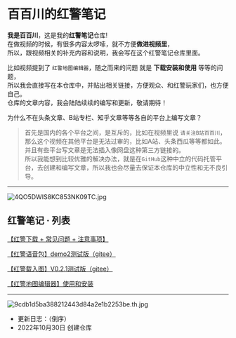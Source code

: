 

# 百百川的红警笔记

**我是百百川**，这是我的**红警笔记**仓库!  
在做视频的时候，有很多内容太啰嗦，就不方便**做进视频里**，  
所以，跟视频相关的补充内容和说明，我会写在这个红警笔记仓库里面。  

比如视频提到了 `红警地图编辑器`，随之而来的问题 就是 **下载安装和使用** 等等的问题，  
所以我会直接写在本仓库中，并贴出相关链接，方便观众、和红警玩家们，也方便自己。  
仓库的文章内容，我会陆陆续续的编写和更新，敬请期待！

为什么不在头条文章、B站专栏、知乎文章等等各自的平台上编写文章？  
> 首先是国内的各个平台之间，是互斥的，比如在视频里说 `请关注B站百百川`，那么这个视频在其他平台是无法过审的，比如A站、头条西瓜等等都如此。并且有些平台写文章是无法插入像网盘这种第三方链接的。  
> 所以我能想到比较优雅的解决办法，就是在`GitHub`这种中立的代码托管平台，去创建和编写文章，所以我也会尽量去保证本仓库的中立性和无不良引导。  

---

![4QO5DWIS8KC853NK09TC.jpg](https://s1.imagehub.cc/images/2022/10/30/4QO5DWIS8KC853NK09TC.jpg)


## 红警笔记 · 列表
[【红警下载 + 常见问题 + 注意事项】](https://github.com/750ti/baibaichuan-RA2)

[【红警语音包】demo2测试版（gitee）](https://gitee.com/gtx750ti/bbc/issues/I46WH0)

[【红警载入图】V0.2.1测试版（gitee）](https://gitee.com/gtx750ti/bbc/issues/I4MX8A)

[【红警地图编辑器】使用和安装](https://github.com/750ti/Baibaichuan-Ra2-Note/blob/main/%E3%80%90%E7%BA%A2%E8%AD%A6%E5%9C%B0%E5%9B%BE%E7%BC%96%E8%BE%91%E5%99%A8%E3%80%91%E4%BD%BF%E7%94%A8%E5%92%8C%E5%AE%89%E8%A3%85.md)



---


![9cdb1d5ba388212443d84a2e1b2253be.th.jpg](https://s1.imagehub.cc/images/2022/10/07/9cdb1d5ba388212443d84a2e1b2253be.th.jpg)


- 更新日志：（倒序）
- 2022年10月30日 创建仓库  







